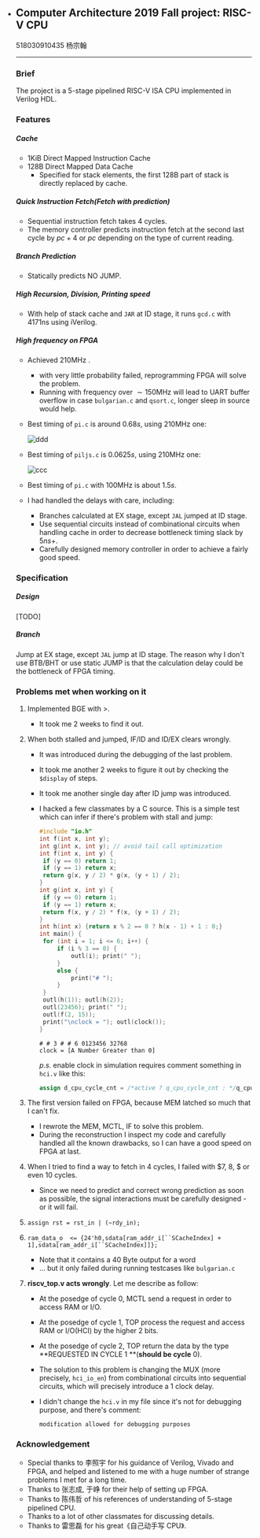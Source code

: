 * ## Computer Architecture 2019 Fall project: RISC-V CPU

  518030910435 杨宗翰

  ------

  ### Brief

  The project is a 5-stage pipelined RISC-V ISA CPU implemented in Verilog HDL.

  ### Features

  ##### Cache

  - $1 \text{KiB}$ Direct Mapped Instruction Cache
  - $128\text{B}$ Direct Mapped Data Cache
    - Specified for stack elements, the first $128\text{B}$ part of stack is directly replaced by cache.

  ##### Quick Instruction Fetch(Fetch with prediction)

  - Sequential instruction fetch takes $4$ cycles.
  - The memory controller predicts instruction fetch at the second last cycle by $pc + 4$ or $pc$ depending on the type of current reading.

  ##### Branch Prediction

  - Statically predicts NO JUMP.

  ##### High Recursion, Division, Printing speed

  - With help of stack cache and `JAR` at ID stage, it runs `gcd.c` with $4171\text{ns}$ using iVerilog.

  ##### High frequency on FPGA

  - Achieved $210 \text{MHz}$ .

    - with very little probability failed, reprogramming FPGA will solve the problem.
    - Running with frequency over $\sim150 \text{MHz}$ will lead to UART buffer overflow in case `bulgarian.c` and `qsort.c`, longer sleep in source would help.

  - Best timing of `pi.c` is around $0.68s$, using $210\text{MHz}$ one:

    ![ddd](http://fstqwq.pw/wp-content/uploads/2020/01/ddd.png)

  - Best timing of `piljs.c` is $0.0625s$, using $2 10 \text{MHz}$ one:

    ![ccc](http://fstqwq.pw/wp-content/uploads/2020/01/ccc.png)

  - Best timing of `pi.c` with $100 \text{MHz}$ is about $1.5s$.

  - I had handled the delays with care, including:

    - Branches calculated at EX stage, except `JAL`  jumped at ID stage.
    - Use sequential circuits instead of combinational circuits when handling cache in order to decrease bottleneck timing slack by $5ns+$.
    - Carefully designed memory controller in order to achieve a fairly good speed.

  ### Specification

  ##### Design

  [TODO]

  ##### Branch

  Jump at EX stage, except `JAL` jump at ID stage. The reason why I don't use BTB/BHT or use static JUMP is that the calculation delay could be the bottleneck of FPGA timing.

  ### Problems met when working on it

  1. Implemented BGE with $>$.

     - It took me 2 weeks to find it out.

  2. When both stalled and jumped, IF/ID and ID/EX clears wrongly.

     - It was introduced during the debugging of the last problem.

     - It took me another 2 weeks to figure it out by checking the `$display` of steps.

     - It took me another single day after ID jump was introduced.

     - I hacked a few classmates by a C source. This is a simple test which can infer if there's problem with stall and jump:

       ```c
       #include "io.h"
       int f(int x, int y);
       int g(int x, int y); // avoid tail call optimization
       int f(int x, int y) {
       	if (y == 0) return 1;
       	if (y == 1) return x;
       	return g(x, y / 2) * g(x, (y + 1) / 2);
       }
       int g(int x, int y) {
       	if (y == 0) return 1;
       	if (y == 1) return x;
       	return f(x, y / 2) * f(x, (y + 1) / 2);
       }
       int h(int x) {return x % 2 == 0 ? h(x - 1) + 1 : 0;}
       int main() {
       	for (int i = 1; i <= 6; i++) {
       		if (i % 3 == 0) {
       			outl(i); print(" ");
       		}
       		else {
       			print("# ");
       		}
       	}
       	outl(h(1)); outl(h(2));
       	outl(23456); print(" ");
       	outl(f(2, 15));
       	print("\nclock = "); outl(clock());
       }
       ```

       ```
       # # 3 # # 6 0123456 32768
       clock = [A Number Greater than 0]
       ```

       *p.s.* enable clock in simulation requires comment something in `hci.v` like this:

       ```verilog
       assign d_cpu_cycle_cnt = /*active ? q_cpu_cycle_cnt : */q_cpu_cycle_cnt + 1'b1;
       ```

  3. The first version failed on FPGA, because MEM latched so much that I can't fix.

     - I rewrote the MEM, MCTL, IF to solve this problem.
     - During the reconstruction I inspect my code and carefully handled all the known drawbacks, so I can have a good speed on FPGA at last.

  4. When I tried to find a way to fetch in $4$ cycles, I failed with $7, 8, $ or even $10$ cycles.

     - Since we need to predict and correct wrong prediction as soon as possible, the signal interactions must be carefully designed - or it will fail.

  5. `assign rst = rst_in | (~rdy_in);`

  6. `ram_data_o  <= {24'h0,sdata[ram_addr_i[``SCacheIndex] + 1],sdata[ram_addr_i[``SCacheIndex]]};`

     - Note that it contains a 40 Byte output for a word
     - ... but it only failed during running testcases like `bulgarian.c`

  7. **riscv_top.v acts wrongly**. Let me describe as follow:

     - At the posedge of cycle $0$, MCTL send a request in order to access RAM or I/O.

     - At the posedge of cycle $1$, TOP process the request and access RAM or I/O(HCI) by the higher $2$ bits.

     - At the posedge of cycle $2$, TOP return the data by the type **REQUESTED IN CYCLE $1$ **(**should be cycle** $0$).

     - The solution to this problem is changing the MUX (more precisely, `hci_io_en`) from combinational circuits into sequential circuits, which will precisely introduce a $1$ clock delay.

     - I didn't change the `hci.v` in my file since it's not for debugging purpose, and there's comment:

       `modification allowed for debugging purposes`

  ### Acknowledgement

  - Special thanks to 李照宇 for his guidance of Verilog, Vivado and FPGA, and helped and listened to me with a huge number of strange problems I met for a long time.
  - Thanks to 张志成, 于峥 for their help of setting up FPGA.
  - Thanks to 陈伟哲 of his references of understanding of 5-stage pipelined CPU.
  - Thanks to a lot of other classmates for discussing details.
  - Thanks to 雷思磊 for his great《自己动手写 CPU》.
